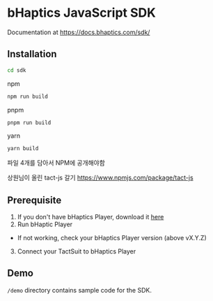 # bHaptics JavaScript SDK

Documentation at https://docs.bhaptics.com/sdk/

## Installation

```bash
cd sdk
```

npm

```bash
npm run build
```

pnpm

```bash
pnpm run build
```

yarn

```bash
yarn build
```

파일 4개를 담아서 NPM에 공개해야함

상원님이 올린 tact-js 갈기
https://www.npmjs.com/package/tact-js

## Prerequisite

1. If you don't have bHaptics Player, download it [here](https://www.bhaptics.com/software/player/?type=pcplayer)
2. Run bHaptic Player

- If not working, check your bHaptics Player version (above vX.Y.Z)

3. Connect your TactSuit to bHaptics Player

## Demo

`/demo` directory contains sample code for the SDK.
